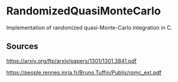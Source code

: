 # RandomizedQuasiMonteCarlo

Implementation of randomized quasi-Monte-Carlo integration in C.

## Sources

https://arxiv.org/ftp/arxiv/papers/1301/1301.3841.pdf

https://people.rennes.inria.fr/Bruno.Tuffin/Publis/rqmc_ext.pdf

